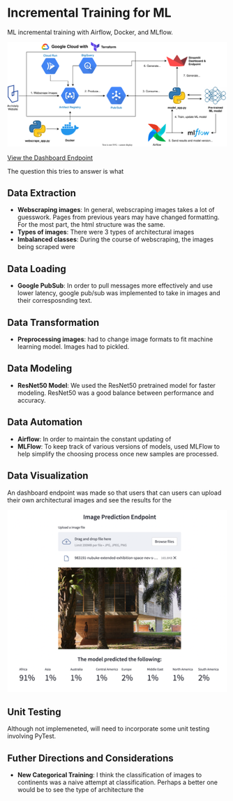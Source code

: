 # Incremental Training for ML 
ML incremental training with Airflow, Docker, and MLflow. 

![Pipeline Diagram](/images/archdaily_diagram.svg)

[View the Dashboard Endpoint](https://mchion-incremental-trai-streamlit-dashboardstreamlit-app-rkxwva.streamlit.app/)

The question this tries to answer is what 

## Data Extraction

- **Webscraping images**: In general, webscraping images takes a lot of guesswork. Pages from previous years may have changed formatting. For the most part, the html structure was the same. 
- **Types of images**: There were 3 types of architectural images 
- **Imbalanced classes**: During the course of webscraping, the images being scraped were 

## Data Loading

- **Google PubSub**: In order to pull messages more effectively and use lower latency, google pub/sub was implemented to take in images and their corresposnding text. 


## Data Transformation
- **Preprocessing images**: had to change image formats to fit machine learning model. Images had to pickled. 


## Data Modeling
- **ResNet50 Model**: We used the ResNet50 pretrained model for faster modeling. ResNet50 was a good balance between performance and accuracy. 

## Data Automation
- **Airflow**: In order to maintain the constant updating of 
- **MLFlow**: To keep track of various versions of models, used MLFlow to help simplify the choosing process once new samples are processed.  

## Data Visualization

An dashboard endpoint was made so that users that can users can upload their own architectural images and see the results for the 

![Dashboard General](/images/dashboard1.png)

## Unit Testing

Although not implemeneted, will need to incorporate some unit testing involving PyTest. 

## Futher Directions and Considerations

- **New Categorical Training**: I think the classification of images to continents was a naive attempt at classification. Perhaps a better one would be to see the type of architecture the 
